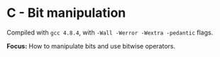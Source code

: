 # C - Bit manipulation

Compiled with `gcc 4.8.4`, with `-Wall -Werror -Wextra -pedantic` flags.

**Focus:** How to manipulate bits and use bitwise operators.
